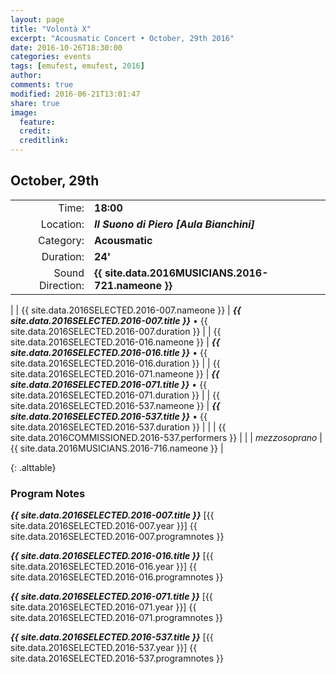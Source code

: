 ```yaml
---
layout: page
title: "Volontà X"
excerpt: "Acousmatic Concert • October, 29th 2016"
date: 2016-10-26T18:30:00
categories: events
tags: [emufest, emufest, 2016]
author:
comments: true
modified: 2016-06-21T13:01:47
share: true
image:
  feature:
  credit:
  creditlink:
---
```


## October, 29th

|  |  |
|------------:|:------------|
| Time: | **18:00** |
| Location: | ***Il Suono di Piero [Aula Bianchini]*** |
| Category: | **Acousmatic** |
| Duration: | **24'** |
| Sound Direction: | **{{ site.data.2016MUSICIANS.2016-721.nameone }}** |
|
| {{ site.data.2016SELECTED.2016-007.nameone }} | ***{{ site.data.2016SELECTED.2016-007.title }}*** • {{ site.data.2016SELECTED.2016-007.duration }} |
| {{ site.data.2016SELECTED.2016-016.nameone }} | ***{{ site.data.2016SELECTED.2016-016.title }}*** • {{ site.data.2016SELECTED.2016-016.duration }} |
| {{ site.data.2016SELECTED.2016-071.nameone }} | ***{{ site.data.2016SELECTED.2016-071.title }}*** • {{ site.data.2016SELECTED.2016-071.duration }} |
| {{ site.data.2016SELECTED.2016-537.nameone }} | ***{{ site.data.2016SELECTED.2016-537.title }}*** • {{ site.data.2016SELECTED.2016-537.duration }} |
|  | {{ site.data.2016COMMISSIONED.2016-537.performers }} |
|
|  *mezzosoprano* | {{ site.data.2016MUSICIANS.2016-716.nameone }} |

{: .alttable}

### Program Notes

***{{ site.data.2016SELECTED.2016-007.title }}*** [{{ site.data.2016SELECTED.2016-007.year }}] {{ site.data.2016SELECTED.2016-007.programnotes }}

***{{ site.data.2016SELECTED.2016-016.title }}*** [{{ site.data.2016SELECTED.2016-016.year }}] {{ site.data.2016SELECTED.2016-016.programnotes }}

***{{ site.data.2016SELECTED.2016-071.title }}*** [{{ site.data.2016SELECTED.2016-071.year }}] {{ site.data.2016SELECTED.2016-071.programnotes }}

***{{ site.data.2016SELECTED.2016-537.title }}*** [{{ site.data.2016SELECTED.2016-537.year }}] {{ site.data.2016SELECTED.2016-537.programnotes }}

